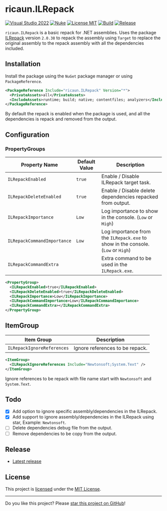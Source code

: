 # ricaun.ILRepack

[![Visual Studio 2022](https://img.shields.io/badge/Visual%20Studio-2022-blue)](https://github.com/ricaun-io/ricaun.ILRepack)
[![Nuke](https://img.shields.io/badge/Nuke-Build-blue)](https://nuke.build/)
[![License MIT](https://img.shields.io/badge/License-MIT-blue.svg)](LICENSE)
[![Build](https://github.com/ricaun-io/ricaun.ILRepack/actions/workflows/Build.yml/badge.svg)](https://github.com/ricaun-io/ricaun.ILRepack/actions)
[![Release](https://img.shields.io/nuget/v/ricaun.ILRepack?logo=nuget&label=release&color=blue)](https://www.nuget.org/packages/ricaun.ILRepack)

`ricaun.ILRepack` is a basic repack for .NET assemblies. Uses the package [ILRepack](https://github.com/gluck/il-repack) version `2.0.38` to repack the assembly using `Target` to replace the original assembly to the repack assembly with all the dependencies included.

## Installation

Install the package using the `NuGet` package manager or using `PackageReference`.

```xml
<PackageReference Include="ricaun.ILRepack" Version="*">
  <PrivateAssets>all</PrivateAssets>
  <IncludeAssets>runtime; build; native; contentfiles; analyzers</IncludeAssets>
</PackageReference>
```

By default the repack is enabled when the package is used, and all the dependencies is repack and removed from the output.

## Configuration

### PropertyGroups
Property Name | Default Value | Description
-------------|--------|-------------
`ILRepackEnabled`| `true` | Enable / Disable ILRepack target task.
`ILRepackDeleteEnabled`| `true` | Enable / Disable delete dependencies repacked from output.
`ILRepackImportance` | `Low` | Log importance to show in the console. (`Low` or `High`)
`ILRepackCommandImportance` | `Low` | Log importance from the `ILRepack.exe` to show in the console. (`Low` or `High`)
`ILRepackCommandExtra` |  | Extra command to be used in the `ILRepack.exe`.

```xml
<PropertyGroup>
  <ILRepackEnabled>true</ILRepackEnabled>
  <ILRepackDeleteEnabled>true</ILRepackDeleteEnabled>
  <ILRepackImportance>Low</ILRepackImportance>
  <ILRepackCommandImportance>Low</ILRepackCommandImportance>
  <ILRepackCommandExtra></ILRepackCommandExtra>
</PropertyGroup>
```

## ItemGroup

Item Group | Description
-------------|-------------
`ILRepackIgnoreReferences`| Ignore references to be repack.

```xml
<ItemGroup>
  <ILRepackIgnoreReferences Include="Newtonsoft;System.Text" />
</ItemGroup>
```

Ignore references to be repack with file name start with `Newtonsoft` and `System.Text`.

## Todo
- [x] Add option to ignore specific assembly/dependencies in the ILRepack.
- [x] Add support to ignore assembly/dependencies in the ILRepack using star, Example: `Newtonsoft`.
- [ ] Delete dependencies debug file from the output.
- [ ] Remove dependencies to be copy from the output.

## Release

* [Latest release](https://github.com/ricaun-io/ricaun.ILRepack/releases/latest)

## License

This project is [licensed](LICENSE) under the [MIT License](https://en.wikipedia.org/wiki/MIT_License).

---

Do you like this project? Please [star this project on GitHub](https://github.com/ricaun-io/ricaun.ILRepack/stargazers)!